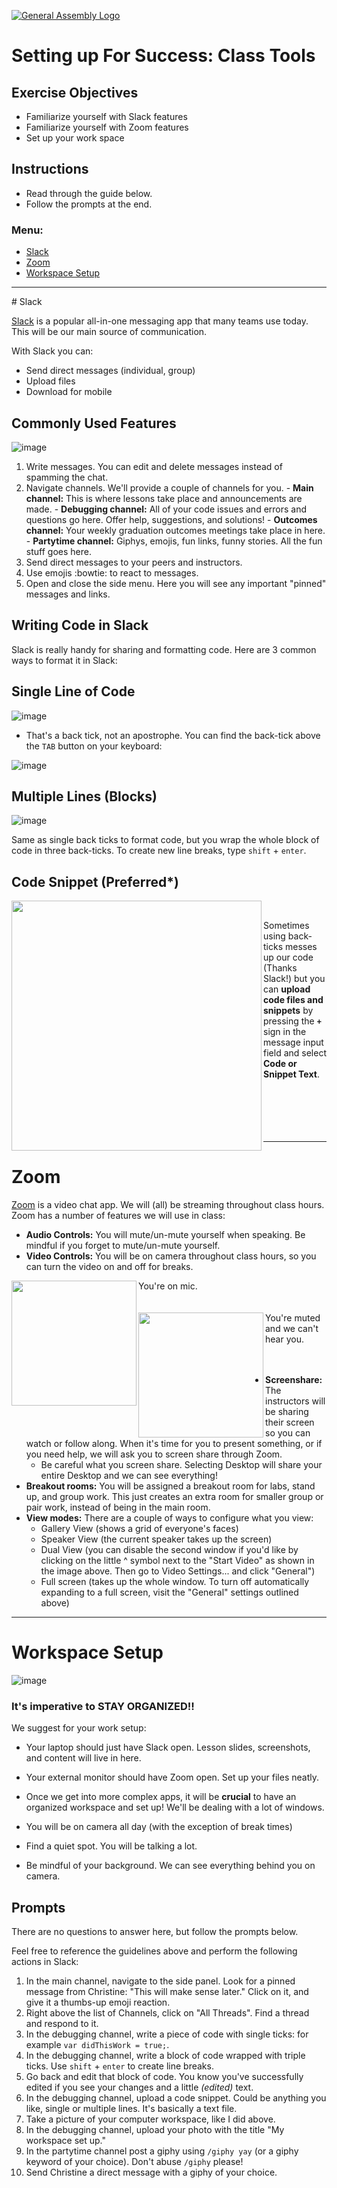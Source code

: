 [![General Assembly Logo](https://camo.githubusercontent.com/1a91b05b8f4d44b5bbfb83abac2b0996d8e26c92/687474703a2f2f692e696d6775722e636f6d2f6b6538555354712e706e67)](https://generalassemb.ly/education/web-development-immersive)

# Setting up For Success: Class Tools

## Exercise Objectives
* Familiarize yourself with Slack features
* Familiarize yourself with Zoom features
* Set up your work space

## Instructions
* Read through the guide below.
* Follow the prompts at the end.

### Menu:

- [Slack](#slack)
- [Zoom](#zoom)
- [Workspace Setup](#workspace)

<hr>
#  <a name="slack"></a>Slack

[Slack](https://slack.com/) is a popular all-in-one messaging app that many teams use today. This will be our main source of communication.

With Slack you can:
  - Send direct messages (individual, group)
  - Upload files
  - Download for mobile

## Commonly Used Features

![image](screenshots/slack-screenshot.png)
  1. Write messages. You can edit and delete messages instead of spamming the chat.
  2. Navigate channels. We'll provide a couple of channels for you.
    - **Main channel:** This is where lessons take place and announcements are made.
    - **Debugging channel:** All of your code issues and errors and questions go here. Offer help, suggestions, and solutions!
    - **Outcomes channel:** Your weekly graduation outcomes meetings take place in here.
    - **Partytime channel:** Giphys, emojis, fun links, funny stories. All the fun stuff goes here.
  3. Send direct messages to your peers and instructors.
  4. Use emojis :bowtie: to react to messages.
  5. Open and close the side menu. Here you will see any important "pinned" messages and links.


## Writing Code in Slack

Slack is really handy for sharing and formatting code. Here are 3 common ways to format it in Slack:

## Single Line of Code

![image](screenshots/single-tick.png)

- That's a back tick, not an apostrophe. You can find the back-tick above the `TAB` button on your keyboard:

![image](screenshots/apple-keyboard.png)

## Multiple Lines (Blocks)

![image](screenshots/triple-tick.png)

Same as single back ticks to format code, but you wrap the whole block of code in three back-ticks. To create new line breaks, type `shift` + `enter`.

## Code Snippet (Preferred*)

<img src="screenshots/snippet.png" align="left" width="400" /><br>

Sometimes using back-ticks messes up our code (Thanks Slack!) but you can **upload code files and snippets** by pressing the **`+`** sign in the message input field and select **Code or Snippet Text**.<br><br><br><br><br><br>
<hr>

# <a name="zoom"></a> Zoom

[Zoom](zoom.us) is a video chat app. We will (all) be streaming throughout class hours. Zoom has a number of features we will use in class:

  - **Audio Controls:** You will mute/un-mute yourself when speaking. Be mindful if you forget to mute/un-mute yourself.
  - **Video Controls:** You will be on camera throughout class hours, so you can turn the video on and off for breaks.

  <img src="screenshots/zoom-mute.png" align="left" width="200" /> You're on mic.<br><br><br>
  <img src="screenshots/zoom-unmute.png" align="left" width="200" /> You're muted and we can't hear you. <br><br><br>

  - **Screenshare:** The instructors will be sharing their screen so you can watch or follow along. When it's time for you to present something, or if you need help, we will ask you to screen share through Zoom.
    - Be careful what you screen share. Selecting Desktop will share your entire Desktop and we can see everything!
  - **Breakout rooms:** You will be assigned a breakout room for labs, stand up, and group work. This just creates an extra room for smaller group or pair work, instead of being in the main room.
  - **View modes:** There are a couple of ways to configure what you view:
    - Gallery View (shows a grid of everyone's faces)
    - Speaker View (the current speaker takes up the screen)
    - Dual View (you can disable the second window if you'd like by clicking on the little ^ symbol next to the "Start Video" as shown in the image above. Then go to Video Settings... and click "General")
    - Full screen (takes up the whole window. To turn off automatically expanding to a full screen, visit the "General" settings outlined above)


<hr>

# <a name="zoom"></a> Workspace Setup

![image](screenshots/Workspace_setup.png)

### It's imperative to STAY ORGANIZED!!

We suggest for your work setup:

   - Your laptop should just have Slack open. Lesson slides, screenshots, and content will live in here.
   - Your external monitor should have Zoom open. Set up your files neatly.
   - Once we get into more complex apps, it will be **crucial** to have an organized workspace and set up! We'll be dealing with a lot of windows.

- You will be on camera all day (with the exception of break times)
- Find a quiet spot. You will be talking a lot.
- Be mindful of your background. We can see everything behind you on camera.

## Prompts

There are no questions to answer here, but follow the prompts below.

Feel free to reference the guidelines above and perform the following actions in Slack:

1. In the main channel, navigate to the side panel. Look for a pinned message from Christine: "This will make sense later." Click on it, and give it a thumbs-up emoji reaction.
1. Right above the list of Channels, click on "All Threads". Find a thread and respond to it.
1. In the debugging channel, write a piece of code with single ticks: for example `var didThisWork = true;`.
1. In the debugging channel, write a block of code wrapped with triple ticks. Use `shift` + `enter` to create line breaks.
1. Go back and edit that block of code. You know you've successfully edited if you see your changes and a little _(edited)_ text.
1. In the debugging channel, upload a code snippet. Could be anything you like, single or multiple lines. It's basically a text file.
1. Take a picture of your computer workspace, like I did above.
1. In the debugging channel, upload your photo with the title "My workspace set up."
1. In the partytime channel post a giphy using `/giphy yay` (or a giphy keyword of your choice). Don't abuse `/giphy` please!
1. Send Christine a direct message with a giphy of your choice.
